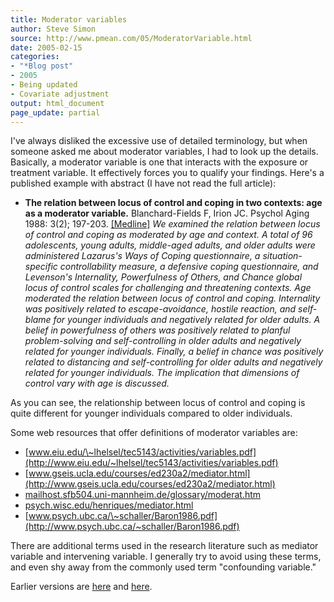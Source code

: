 ```yaml
---
title: Moderator variables
author: Steve Simon
source: http://www.pmean.com/05/ModeratorVariable.html
date: 2005-02-15
categories:
- "*Blog post"
- 2005
- Being updated
- Covariate adjustment
output: html_document
page_update: partial
---
```


I've always disliked the excessive use of detailed terminology, but
when someone asked me about moderator variables, I had to look up the
details. Basically, a moderator variable is one that interacts with the
exposure or treatment variable. It effectively forces you to qualify
your findings. Here's a published example with abstract (I have not
read the full article):

- **The relation between locus of control and coping in two contexts:
age as a moderator variable.** Blanchard-Fields F, Irion JC. Psychol
Aging 1988: 3(2); 197-203.
[\[Medline\]](http://www.ncbi.nlm.nih.gov/entrez/query.fcgi?cmd=Retrieve&db=PubMed&list_uids=3268260&dopt=Abstract)
*We examined the relation between locus of control and coping as
moderated by age and context. A total of 96 adolescents, young
adults, middle-aged adults, and older adults were administered
Lazarus's Ways of Coping questionnaire, a situation-specific
controllability measure, a defensive coping questionnaire, and
Levenson's Internality, Powerfulness of Others, and Chance global
locus of control scales for challenging and threatening contexts.
Age moderated the relation between locus of control and coping.
Internality was positively related to escape-avoidance, hostile
reaction, and self-blame for younger individuals and negatively
related for older adults. A belief in powerfulness of others was
positively related to planful problem-solving and self-controlling
in older adults and negatively related for younger individuals.
Finally, a belief in chance was positively related to distancing and
self-controlling for older adults and negatively related for younger
individuals. The implication that dimensions of control vary with
age is discussed.*

As you can see, the relationship between locus of control and coping is
quite different for younger individuals compared to older individuals.

Some web resources that offer definitions of moderator variables are:

- [www.eiu.edu/\~lhelsel/tec5143/activities/variables.pdf](http://www.eiu.edu/~lhelsel/tec5143/activities/variables.pdf)
- [www.gseis.ucla.edu/courses/ed230a2/mediator.html](http://www.gseis.ucla.edu/courses/ed230a2/mediator.html)
- [mailhost.sfb504.uni-mannheim.de/glossary/moderat.htm](http://mailhost.sfb504.uni-mannheim.de/glossary/moderat.htm)
- [psych.wisc.edu/henriques/mediator.html](http://psych.wisc.edu/henriques/mediator.html)
- [www.psych.ubc.ca/\~schaller/Baron1986.pdf](http://www.psych.ubc.ca/~schaller/Baron1986.pdf)

There are additional terms used in the research literature such as
mediator variable and intervening variable. I generally try to avoid
using these terms, and even shy away from the commonly used term
"confounding variable."

Earlier versions are [here][sim1] and [here][sim2].

[sim1]: http://www.pmean.com/05/ModeratorVariable.html
[sim2]: http://new.pmean.com/moderator-variable/

